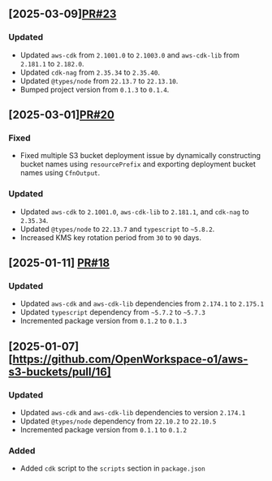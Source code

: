 ## [2025-03-09][PR#23](https://github.com/OpenWorkspace-o1/aws-s3-buckets/pull/23)

### Updated
- Updated `aws-cdk` from `2.1001.0` to `2.1003.0` and `aws-cdk-lib` from `2.181.1` to `2.182.0`.
- Updated `cdk-nag` from `2.35.34` to `2.35.40`.
- Updated `@types/node` from `22.13.7` to `22.13.10`.
- Bumped project version from `0.1.3` to `0.1.4`.

## [2025-03-01][PR#20](https://github.com/OpenWorkspace-o1/aws-s3-buckets/pull/20)

### Fixed
- Fixed multiple S3 bucket deployment issue by dynamically constructing bucket names using `resourcePrefix` and exporting deployment bucket names using `CfnOutput`.

### Updated
- Updated `aws-cdk` to `2.1001.0`, `aws-cdk-lib` to `2.181.1`, and `cdk-nag` to `2.35.34`.
- Updated `@types/node` to `22.13.7` and `typescript` to `~5.8.2`.
- Increased KMS key rotation period from `30` to `90` days.

## [2025-01-11] [PR#18](https://github.com/OpenWorkspace-o1/aws-s3-buckets/pull/18)

### Updated
- Updated `aws-cdk` and `aws-cdk-lib` dependencies from `2.174.1` to `2.175.1`
- Updated `typescript` dependency from `~5.7.2` to `~5.7.3`
- Incremented package version from `0.1.2` to `0.1.3`

## [2025-01-07][https://github.com/OpenWorkspace-o1/aws-s3-buckets/pull/16]

### Updated
- Updated `aws-cdk` and `aws-cdk-lib` dependencies to version `2.174.1`
- Updated `@types/node` dependency from `22.10.2` to `22.10.5`
- Incremented package version from `0.1.1` to `0.1.2`

### Added

- Added `cdk` script to the `scripts` section in `package.json`
